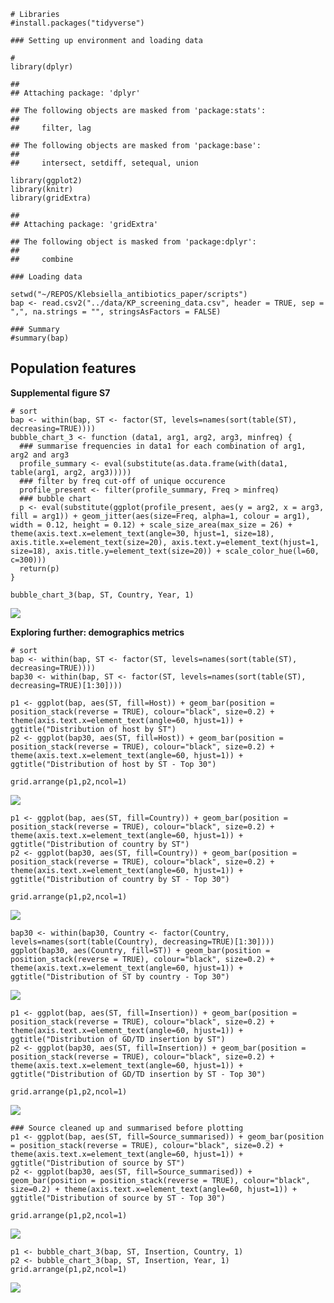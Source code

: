     # Libraries
    #install.packages("tidyverse")

    ### Setting up environment and loading data

    #
    library(dplyr)

    ## 
    ## Attaching package: 'dplyr'

    ## The following objects are masked from 'package:stats':
    ## 
    ##     filter, lag

    ## The following objects are masked from 'package:base':
    ## 
    ##     intersect, setdiff, setequal, union

    library(ggplot2)
    library(knitr)
    library(gridExtra)

    ## 
    ## Attaching package: 'gridExtra'

    ## The following object is masked from 'package:dplyr':
    ## 
    ##     combine

    ### Loading data

    setwd("~/REPOS/Klebsiella_antibiotics_paper/scripts")
    bap <- read.csv2("../data/KP_screening_data.csv", header = TRUE, sep = ",", na.strings = "", stringsAsFactors = FALSE)

    ### Summary
    #summary(bap)

Population features
-------------------

**Supplemental figure S7**

    # sort
    bap <- within(bap, ST <- factor(ST, levels=names(sort(table(ST), decreasing=TRUE))))
    bubble_chart_3 <- function (data1, arg1, arg2, arg3, minfreq) {
      ### summarise frequencies in data1 for each combination of arg1, arg2 and arg3
      profile_summary <- eval(substitute(as.data.frame(with(data1, table(arg1, arg2, arg3)))))
      ### filter by freq cut-off of unique occurence
      profile_present <- filter(profile_summary, Freq > minfreq)
      ### bubble chart
      p <- eval(substitute(ggplot(profile_present, aes(y = arg2, x = arg3, fill = arg1)) + geom_jitter(aes(size=Freq, alpha=1, colour = arg1), width = 0.12, height = 0.12) + scale_size_area(max_size = 26) + theme(axis.text.x=element_text(angle=30, hjust=1, size=18), axis.title.x=element_text(size=20), axis.text.y=element_text(hjust=1, size=18), axis.title.y=element_text(size=20)) + scale_color_hue(l=60, c=300)))
      return(p)
    }

    bubble_chart_3(bap, ST, Country, Year, 1)

![](images/KP_unnamed-chunk-2-1.png)

**Exploring further: demographics metrics**

    # sort
    bap <- within(bap, ST <- factor(ST, levels=names(sort(table(ST), decreasing=TRUE))))
    bap30 <- within(bap, ST <- factor(ST, levels=names(sort(table(ST), decreasing=TRUE)[1:30])))

    p1 <- ggplot(bap, aes(ST, fill=Host)) + geom_bar(position = position_stack(reverse = TRUE), colour="black", size=0.2) + theme(axis.text.x=element_text(angle=60, hjust=1)) + ggtitle("Distribution of host by ST")
    p2 <- ggplot(bap30, aes(ST, fill=Host)) + geom_bar(position = position_stack(reverse = TRUE), colour="black", size=0.2) + theme(axis.text.x=element_text(angle=60, hjust=1)) + ggtitle("Distribution of host by ST - Top 30")

    grid.arrange(p1,p2,ncol=1)

![](images/KP_unnamed-chunk-3-1.png)

    p1 <- ggplot(bap, aes(ST, fill=Country)) + geom_bar(position = position_stack(reverse = TRUE), colour="black", size=0.2) + theme(axis.text.x=element_text(angle=60, hjust=1)) + ggtitle("Distribution of country by ST")
    p2 <- ggplot(bap30, aes(ST, fill=Country)) + geom_bar(position = position_stack(reverse = TRUE), colour="black", size=0.2) + theme(axis.text.x=element_text(angle=60, hjust=1)) + ggtitle("Distribution of country by ST - Top 30")

    grid.arrange(p1,p2,ncol=1)

![](images/KP_unnamed-chunk-4-1.png)

    bap30 <- within(bap30, Country <- factor(Country, levels=names(sort(table(Country), decreasing=TRUE)[1:30])))
    ggplot(bap30, aes(Country, fill=ST)) + geom_bar(position = position_stack(reverse = TRUE), colour="black", size=0.2) + theme(axis.text.x=element_text(angle=60, hjust=1)) + ggtitle("Distribution of ST by country - Top 30") 

![](images/KP_unnamed-chunk-5-1.png)

    p1 <- ggplot(bap, aes(ST, fill=Insertion)) + geom_bar(position = position_stack(reverse = TRUE), colour="black", size=0.2) + theme(axis.text.x=element_text(angle=60, hjust=1)) + ggtitle("Distribution of GD/TD insertion by ST")
    p2 <- ggplot(bap30, aes(ST, fill=Insertion)) + geom_bar(position = position_stack(reverse = TRUE), colour="black", size=0.2) + theme(axis.text.x=element_text(angle=60, hjust=1)) + ggtitle("Distribution of GD/TD insertion by ST - Top 30")

    grid.arrange(p1,p2,ncol=1)

![](images/KP_unnamed-chunk-6-1.png)

    ### Source cleaned up and summarised before plotting
    p1 <- ggplot(bap, aes(ST, fill=Source_summarised)) + geom_bar(position = position_stack(reverse = TRUE), colour="black", size=0.2) + theme(axis.text.x=element_text(angle=60, hjust=1)) + ggtitle("Distribution of source by ST") 
    p2 <- ggplot(bap30, aes(ST, fill=Source_summarised)) + geom_bar(position = position_stack(reverse = TRUE), colour="black", size=0.2) + theme(axis.text.x=element_text(angle=60, hjust=1)) + ggtitle("Distribution of source by ST - Top 30") 

    grid.arrange(p1,p2,ncol=1)

![](images/KP_unnamed-chunk-7-1.png)

    p1 <- bubble_chart_3(bap, ST, Insertion, Country, 1)
    p2 <- bubble_chart_3(bap, ST, Insertion, Year, 1)
    grid.arrange(p1,p2,ncol=1)

![](images/KP_unnamed-chunk-8-1.png)
